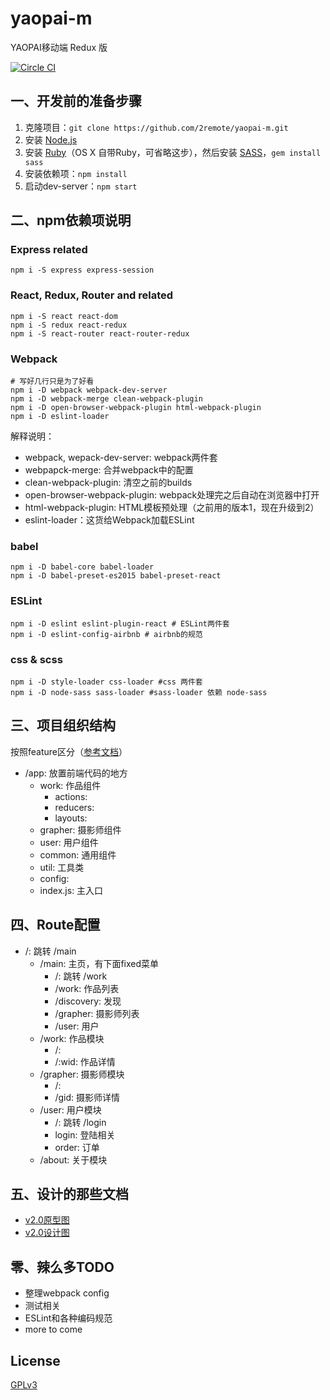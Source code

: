 # yaopai-m

YAOPAI移动端 Redux 版

[![Circle CI](https://circleci.com/gh/2remote/yaopai-m.svg?style=svg)](https://circleci.com/gh/2remote/yaopai-m)

## 一、开发前的准备步骤

1. 克隆项目：`git clone https://github.com/2remote/yaopai-m.git`
2. 安装 [Node.js](https://nodejs.org/)
3. 安装 [Ruby](https://www.ruby-lang.org/en/)（OS X 自带Ruby，可省略这步），然后安装 [SASS](http://sass-lang.com/)，`gem install sass`
4. 安装依赖项：`npm install`
5. 启动dev-server：`npm start`

## 二、npm依赖项说明

### Express related

```
npm i -S express express-session
```

### React, Redux, Router and related

```
npm i -S react react-dom
npm i -S redux react-redux
npm i -S react-router react-router-redux
```

### Webpack

```
# 写好几行只是为了好看
npm i -D webpack webpack-dev-server
npm i -D webpack-merge clean-webpack-plugin
npm i -D open-browser-webpack-plugin html-webpack-plugin
npm i -D eslint-loader
```

解释说明：

* webpack, wepack-dev-server: webpack两件套
* webpapck-merge: 合并webpack中的配置
* clean-webpack-plugin: 清空之前的builds
* open-browser-webpack-plugin: webpack处理完之后自动在浏览器中打开
* html-webpack-plugin: HTML模板预处理（之前用的版本1，现在升级到2）
* eslint-loader：这货给Webpack加载ESLint

### babel

```
npm i -D babel-core babel-loader
npm i -D babel-preset-es2015 babel-preset-react
```

### ESLint

```
npm i -D eslint eslint-plugin-react # ESLint两件套
npm i -D eslint-config-airbnb # airbnb的规范
```

### css & scss
```
npm i -D style-loader css-loader #css 两件套
npm i -D node-sass sass-loader #sass-loader 依赖 node-sass
```

## 三、项目组织结构

按照feature区分（[参考文档](http://jaysoo.ca/2016/02/28/organizing-redux-application/)）

* /app: 放置前端代码的地方
  * work: 作品组件
    * actions:
    * reducers:
    * layouts:
  * grapher: 摄影师组件
  * user: 用户组件
  * common: 通用组件
  * util: 工具类
  * config:
  * index.js: 主入口

## 四、Route配置

* /: 跳转 /main
  * /main: 主页，有下面fixed菜单
    * /: 跳转 /work
    * /work: 作品列表
    * /discovery: 发现
    * /grapher: 摄影师列表
    * /user: 用户
  * /work: 作品模块
    * /:
    * /:wid: 作品详情
  * /grapher: 摄影师模块
    * /:
    * /gid: 摄影师详情
  * /user: 用户模块
    * /: 跳转 /login
    * login: 登陆相关
    * order: 订单
  * /about: 关于模块

## 五、设计的那些文档

* [v2.0原型图](https://modao.cc/app/CkzEf0JcX2bFNKDRISLDJd2aSLolzik)
* [v2.0设计图](http://2remote.github.io/yaopai-sketch)

## 零、辣么多TODO

* 整理webpack config
* 测试相关
* ESLint和各种编码规范
* more to come

## License

[GPLv3](http://www.gnu.org/licenses/gpl-3.0.en.html)
